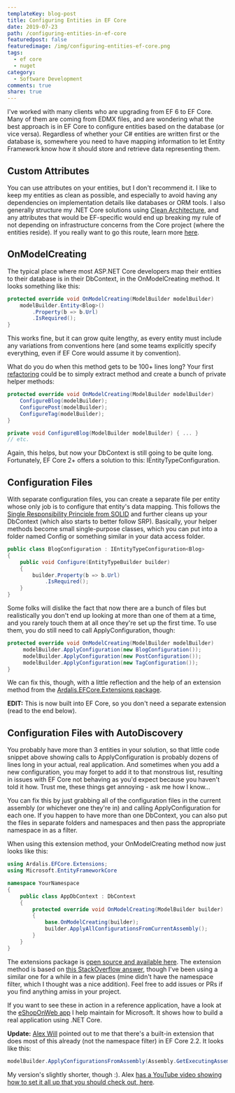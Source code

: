 ```yaml
---
templateKey: blog-post
title: Configuring Entities in EF Core
date: 2019-07-23
path: /configuring-entities-in-ef-core
featuredpost: false
featuredimage: /img/configuring-entities-ef-core.png
tags:
  - ef core 
  - nuget
category:
  - Software Development
comments: true
share: true
---
```


I've worked with many clients who are upgrading from EF 6 to EF Core. Many of them are coming from EDMX files, and are wondering what the best approach is in EF Core to configure entities based on the database (or vice versa). Regardless of whether your C# entities are written first or the database is, somewhere you need to have mapping information to let Entity Framework know how it should store and retrieve data representing them.

## Custom Attributes

You can use attributes on your entities, but I don't recommend it. I like to keep my entities as clean as possible, and especially to avoid having any dependencies on implementation details like databases or ORM tools. I also generally structure my .NET Core solutions using [Clean Architecture](https://github.com/ardalis/CleanArchitecture), and any attributes that would be EF-specific would end up breaking my rule of not depending on infrastructure concerns from the Core project (where the entities reside). If you really want to go this route, learn more [here](https://docs.microsoft.com/en-us/ef/core/modeling/relational/columns).

## OnModelCreating

The typical place where most ASP.NET Core developers map their entities to their database is in their DbContext, in the OnModelCreating method. It looks something like this:

```csharp
protected override void OnModelCreating(ModelBuilder modelBuilder)         {             
    modelBuilder.Entity<Blog>()
        .Property(b => b.Url)
        .IsRequired();
} 
```

This works fine, but it can grow quite lengthy, as every entity must include any variations from conventions here (and some teams explicitly specify everything, even if EF Core would assume it by convention).

What do you do when this method gets to be 100+ lines long? Your first [refactoring](https://www.pluralsight.com/courses/refactoring-fundamentals) could be to simply extract method and create a bunch of private helper methods:

```csharp
protected override void OnModelCreating(ModelBuilder modelBuilder)         {
    ConfigureBlog(modelBuilder);
    ConfigurePost(modelBuilder);
    ConfigureTag(modelBuilder);
}

private void ConfigureBlog(ModelBuilder modelBuilder) { ... }
// etc. 
``` 

Again, this helps, but now your DbContext is still going to be quite long. Fortunately, EF Core 2+ offers a solution to this: IEntityTypeConfiguration<TEntity>.

## Configuration Files

With separate configuration files, you can create a separate file per entity whose only job is to configure that entity's data mapping. This follows the [Single Responsibility Principle from SOLID](https://www.pluralsight.com/courses/csharp-solid-principles) and further cleans up your DbContext (which also starts to better follow SRP). Basically, your helper methods become small single-purpose classes, which you can put into a folder named Config or something similar in your data access folder.

```csharp
public class BlogConfiguration : IEntityTypeConfiguration<Blog>
{
    public void Configure(EntityTypeBuilder builder)
    {
        builder.Property(b => b.Url)
            .IsRequired();
    }
}
```

Some folks will dislike the fact that now there are a bunch of files but realistically you don't end up looking at more than one of them at a time, and you rarely touch them at all once they're set up the first time. To use them, you do still need to call ApplyConfiguration, though:

```csharp
protected override void OnModelCreating(ModelBuilder modelBuilder)         {
     modelBuilder.ApplyConfiguration(new BlogConfiguration());
     modelBuilder.ApplyConfiguration(new PostConfiguration());
     modelBuilder.ApplyConfiguration(new TagConfiguration());
}
```

We can fix this, though, with a little reflection and the help of an extension method from the [Ardalis.EFCore.Extensions package](https://www.nuget.org/packages/Ardalis.EFCore.Extensions/).

**EDIT:** This is now built into EF Core, so you don't need a separate extension (read to the end below).

## Configuration Files with AutoDiscovery

You probably have more than 3 entities in your solution, so that little code snippet above showing calls to ApplyConfiguration is probably dozens of lines long in your actual, real application. And sometimes when you add a new configuration, you may forget to add it to that monstrous list, resulting in issues with EF Core not behaving as you'd expect because you haven't told it how. Trust me, these things get annoying - ask me how I know...

You can fix this by just grabbing all of the configuration files in the current assembly (or whichever one they're in) and calling ApplyConfiguration for each one. If you happen to have more than one DbContext, you can also put the files in separate folders and namespaces and then pass the appropriate namespace in as a filter.

When using this extension method, your OnModelCreating method now just looks like this:

```csharp
using Ardalis.EFCore.Extensions;
using Microsoft.EntityFrameworkCore

namespace YourNamespace
{
    public class AppDbContext : DbContext
    {
        protected override void OnModelCreating(ModelBuilder builder)
        {
            base.OnModelCreating(builder);
            builder.ApplyAllConfigurationsFromCurrentAssembly();
        }
    }
}
```

The extensions package is [open source and available here](https://github.com/ardalis/EFCore.Extensions). The extension method is based on [this StackOverflow answer](https://stackoverflow.com/questions/47013752/bulk-register-ientitytypeconfiguration-entity-framework-core/47263024#47263024), though I've been using a similar one for a while in a few places (mine didn't have the namespace filter, which I thought was a nice addition). Feel free to add issues or PRs if you find anything amiss in your project.

If you want to see these in action in a reference application, have a look at the [eShopOnWeb app](https://github.com/dotnet-architecture/eShopOnWeb) I help maintain for Microsoft. It shows how to build a real application using .NET Core.

**Update:** [Alex Will](https://twitter.com/alwill_dotnet) pointed out to me that there's a built-in extension that does most of this already (not the namespace filter) in EF Core 2.2. It looks like this:

```csharp
modelBuilder.ApplyConfigurationsFromAssembly(Assembly.GetExecutingAssembly);
```

My version's slightly shorter, though :). Alex [has a YouTube video showing how to set it all up that you should check out, here](https://www.youtube.com/watch?v=M0_hEnDXSo4).
